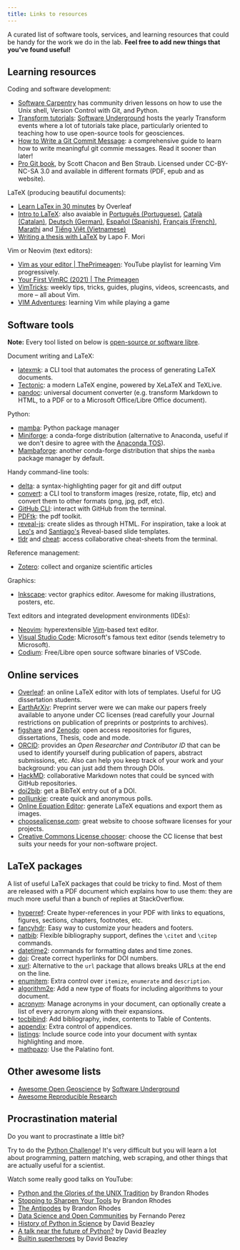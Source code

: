 ```yaml
---
title: Links to resources
---
```


<div class="lead">

A curated list of software tools, services, and learning resources that could
be handy for the work we do in the lab.
**Feel free to add new things that you've found useful!**

</div>

## Learning resources

Coding and software development:
* [Software Carpentry](https://software-carpentry.org/lessons/) has community
  driven lessons on how to use the Unix shell, Version Control with Git, and
  Python.
* [Transform tutorials](https://www.youtube.com/c/SoftwareUnderground/videos):
  [Software Underground](https://softwareunderground.org/) hosts the yearly
  Transform events where a lot of tutorials take place, particularly oriented
  to teaching how to use open-source tools for geosciences.
* [How to Write a Git Commit
  Message](https://chris.beams.io/posts/git-commit/): a comprehensive guide to
  learn how to write meaningful git commie messages. Read it sooner than later!
* [Pro Git book](https://git-scm.com/book/en/v2), by Scott Chacon and Ben
  Straub. Licensed under CC-BY-NC-SA 3.0 and available in different formats
  (PDF, epub and as website).

LaTeX (producing beautiful documents):
* [Learn LaTex in 30 minutes](https://www.overleaf.com/learn/latex/Learn_LaTeX_in_30_minutes)
  by Overleaf
* [Intro to LaTeX](https://www.learnlatex.org/en/): also avaiable in
  [Português (Portuguese)](https://www.learnlatex.org/pt/), [Català (Catalan)](https://www.learnlatex.org/ca/),
  [Deutsch (German)](https://www.learnlatex.org/de/), [Español (Spanish)](https://www.learnlatex.org/es/),
  [Français (French)](https://www.learnlatex.org/fr/), [Marathi](https://www.learnlatex.org/mr/) and
  [Tiếng Việt (Vietnamese)](https://www.learnlatex.org/vi/)
* [Writing a thesis with LaTeX](https://tug.org/pracjourn/2008-1/mori/mori.pdf)
  by Lapo F. Mori

Vim or Neovim (text editors):
* [Vim as your editor
  | ThePrimeagen](https://www.youtube.com/watch?v=H3o4l4GVLW0&list=PLm323Lc7iSW_wuxqmKx_xxNtJC_hJbQ7R):
  YouTube playlist for learning Vim progressively.
* [Your First VimRC (2021) | The Primeagen](https://www.youtube.com/watch?v=DogKdiRx7ls)
* [VimTricks](https://vimtricks.com/): weekly tips, tricks, guides,
  plugins, videos, screencasts, and more – all about Vim.
* [VIM Adventures](https://vim-adventures.com/): learning Vim while playing
    a game


## Software tools

<div class="callout">

**Note:**
Every tool listed on below is
[open-source or software libre](https://en.wikipedia.org/wiki/Free_software).

</div>

Document writing and LaTeX:
* [latexmk](https://www.ctan.org/pkg/latexmk): a CLI tool that automates the
  process of generating LaTeX documents.
* [Tectonic](https://tectonic-typesetting.github.io/en-US/): a modern LaTeX
  engine, powered by XeLaTeX and TeXLive.
* [pandoc](https://pandoc.org/): universal document converter (e.g. transform
  Markdown to HTML, to a PDF or to a Microsoft Office/Libre Office document).

Python:
* [mamba](https://mamba.readthedocs.io/): Python package manager
* [Miniforge](https://github.com/conda-forge/miniforge): a conda-forge
  distribution (alternative to Anaconda, useful if we don't desire to agree
  with the [Anaconda
  TOS](https://www.anaconda.com/pricing/terms-of-service-faqs)).
* [Mambaforge](https://github.com/conda-forge/miniforge#mambaforge): another
  conda-forge distribution that ships the `mamba` package manager by default.

Handy command-line tools:
* [delta](https://github.com/dandavison/delta): a syntax-highlighting pager for
  git and diff output
* [convert](https://imagemagick.org/script/convert.php): a CLI tool to
  transform images (resize, rotate, flip, etc) and convert them to other
  formats (png, jpg, pdf, etc).
* [GitHub CLI](https://cli.github.com/): interact with GitHub from the
  terminal.
* [PDFtk](https://www.pdflabs.com/tools/pdftk-the-pdf-toolkit/): the pdf
  toolkit.
* [reveal-js](https://revealjs.com/): create slides as through HTML. For
  inspiration, take a look at
  [Leo's](https://github.com/leouieda/talk-template) and
  [Santiago's](https://github.com/santisoler/talk-template) Reveal-based slide
  templates.
* [tldr](https://github.com/tldr-pages/tldr) and
  [cheat](https://github.com/cheat/cheat): access collaborative cheat-sheets
  from the terminal.

Reference management:
* [Zotero](https://www.zotero.org/): collect and organize scientific articles

Graphics:
* [Inkscape](https://inkscape.org/): vector graphics editor. Awesome for making
  illustrations, posters, etc.

Text editors and integrated development environments (IDEs):
* [Neovim](https://neovim.io/): hyperextensible
  [Vim](https://www.vim.org/)-based text editor.
* [Visual Studio Code](https://code.visualstudio.com/): Microsoft's famous text
  editor (sends telemetry to Microsoft).
* [Codium](https://vscodium.com/): Free/Libre open source software binaries of
  VSCode.


## Online services

* [Overleaf](https://www.overleaf.com/): an online LaTeX editor with lots of
  templates. Useful for UG dissertation students.
* [EarthArXiv](https://eartharxiv.org/): Preprint server were we can make our
  papers freely available to anyone under CC licenses (read carefully your
  Journal restrictions on publication of preprints or postprints to archives).
* [figshare](https://figshare.com) and [Zenodo](https://zenodo.org/): open
  access repositories for figures, dissertations, Thesis, code and mode.
* [ORCID](https://orcid.org/): provides an *Open Researcher and Contributor ID*
  that can be used to identify yourself during publication of papers, abstract
  submissions, etc. Also can help you keep track of your work and your
  background: you can just add them through DOIs.
* [HackMD](https://hackmd.io/): collaborative Markdown notes that could be
  synced with GitHub repositories.
* [doi2bib](https://www.doi2bib.org/): get a BibTeX entry out of a DOI.
* [polljunkie](http://polljunkie.com/): create quick and anonymous polls.
* [Online Equation Editor](https://latex.codecogs.com/): generate LaTeX
  equations and export them as images.
* [choosealicense.com](https://choosealicense.com/): great website to choose
  software licenses for your projects.
* [Creative Commons License
  chooser](https://creativecommons.org/share-your-work/): choose the CC license
  that best suits your needs for your non-software project.


## LaTeX packages

A list of useful LaTeX packages that could be tricky to find.
Most of them are released with a PDF document which explains how to use them:
they are much more useful than a bunch of replies at StackOverflow.

* [hyperref](https://ctan.org/pkg/hyperref): Create hyper-references in your
  PDF with links to equations, figures, sections, chapters, footnotes, etc.
* [fancyhdr](https://www.ctan.org/pkg/fancyhdr): Easy way to customize your
  headers and footers.
* [natbib](https://www.ctan.org/pkg/natbib): Flexible bibliography support,
  defines the `\citet` and `\citep` commands.
* [datetime2](https://www.ctan.org/pkg/datetime2): commands for formatting
  dates and time zones.
* [doi](https://www.ctan.org/pkg/doi): Create correct hyperlinks for DOI
  numbers.
* [xurl](https://www.ctan.org/pkg/xurl): Alternative to the `url` package that
  allows breaks URLs at the end on the line.
* [enumitem](https://www.ctan.org/pkg/enumitem): Extra control over `itemize`,
  `enumerate` and `description`.
* [algorithm2e](https://www.ctan.org/pkg/algorithm2e): Add a new type of floats
  for including algorithms to your document.
* [acronym](https://www.ctan.org/pkg/acronym): Manage acronyms in your
  document, can optionally create a list of every acronym along with their
  expansions.
* [tocbibind](https://www.ctan.org/pkg/tocbibind): Add bibliography, index,
  contents to Table of Contents.
* [appendix](https://www.ctan.org/pkg/appendix): Extra control of appendices.
* [listings](https://www.ctan.org/pkg/listings): Include source code into your
  document with syntax highlighting and more.
* [mathpazo](https://www.ctan.org/pkg/mathpazo): Use the Palatino font.


## Other awesome lists

* [Awesome Open Geoscience](https://github.com/softwareunderground/awesome-open-geoscience)
  by [Software Underground](https://softwareunderground.org/)
* [Awesome Reproducible Research](https://github.com/leipzig/awesome-reproducible-research)


## Procrastination material

Do you want to procrastinate a little bit?

Try to do the [Python Challenge](http://www.pythonchallenge.com/)!
It's very difficult but you will learn a lot about programming, pattern
matching, web scraping, and other things that are actually useful for
a scientist.

Watch some really good talks on YouTube:

* [Python and the Glories of the UNIX Tradition](https://www.youtube.com/watch?v=zFMdhXYlFfY) by Brandon Rhodes
* [Stopping to Sharpen Your Tools](https://www.youtube.com/watch?v=I56oFTm9UlE) by Brandon Rhodes
* [The Antipodes](https://www.youtube.com/watch?v=Nd6vturx_yg) by Brandon Rhodes
* [Data Science and Open Communities](https://www.youtube.com/watch?v=sla_vxu-jDk) by Fernando Perez
* [History of Python in Science](https://www.youtube.com/watch?v=riuyDEHxeEo) by David Beazley
* [A talk near the future of Python?](https://youtu.be/VUT386_GKI8?si=mmV5PAmEfc4tJIwv) by David Beazley
* [Builtin superheroes](https://youtu.be/lyDLAutA88s?si=khElSQ2VZUyp9vQT) by David Beazley
